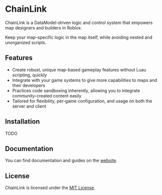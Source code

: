 # ChainLink

ChainLink is a DataModel-driven logic and control system that empowers map designers and builders in Roblox.

Keep your map-specific logic in the map itself, while avoiding nested and unorganized scripts.

## Features

* Create robust, unique map-based gameplay features without Luau scripting, quickly
* Integrate with your game systems to give more capabilities to maps and their developers
* Practices code sandboxing inherently, allowing you to integrate community-created content easily
* Tailored for flexibility, per-game configuration, and usage on both the server and client

## Installation

TODO

## Documentation

You can find documentation and guides on the [website](https://hex-interactive.github.io/ChainLink/).

## License

ChainLink is licensed under the [MIT License](LICENSE.txt).
